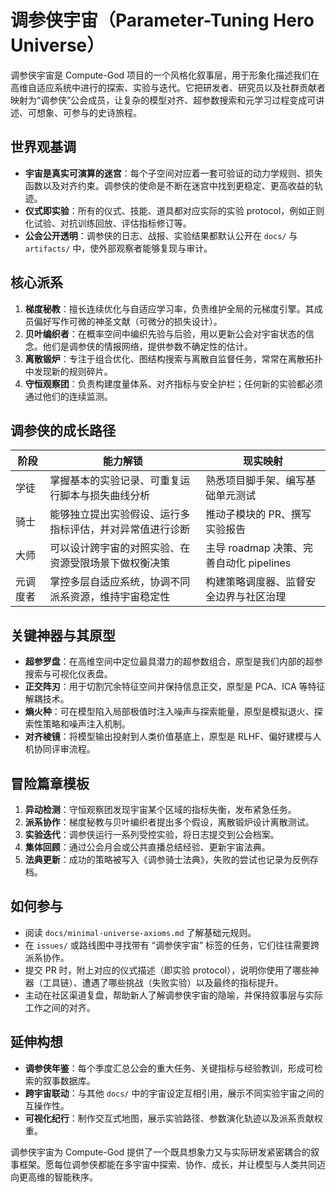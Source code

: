 # 调参侠宇宙（Parameter-Tuning Hero Universe）

调参侠宇宙是 Compute-God 项目的一个风格化叙事层，用于形象化描述我们在高维自适应系统中进行的探索、实验与迭代。它把研发者、研究员以及社群贡献者映射为“调参侠”公会成员，让复杂的模型对齐、超参数搜索和元学习过程变成可讲述、可想象、可参与的史诗旅程。

## 世界观基调

- **宇宙是真实可演算的迷宫**：每个子空间对应着一套可验证的动力学规则、损失函数以及对齐约束。调参侠的使命是不断在迷宫中找到更稳定、更高收益的轨迹。
- **仪式即实验**：所有的仪式、技能、道具都对应实际的实验 protocol，例如正则化试验、对抗训练回放、评估指标修订等。
- **公会公开透明**：调参侠的日志、战报、实验结果都默认公开在 `docs/` 与 `artifacts/` 中，使外部观察者能够复现与审计。

## 核心派系

1. **梯度秘教**：擅长连续优化与自适应学习率，负责维护全局的元梯度引擎。其成员偏好写作可微的神圣文献（可微分的损失设计）。
2. **贝叶编织者**：在概率空间中编织先验与后验，用以更新公会对宇宙状态的信念。他们是调参侠的情报网络，提供参数不确定性的估计。
3. **离散锻炉**：专注于组合优化、图结构搜索与离散自监督任务，常常在离散拓扑中发现新的规则碎片。
4. **守恒观察团**：负责构建度量体系、对齐指标与安全护栏；任何新的实验都必须通过他们的连续监测。

## 调参侠的成长路径

| 阶段 | 能力解锁 | 现实映射 |
| --- | --- | --- |
| 学徒 | 掌握基本的实验记录、可重复运行脚本与损失曲线分析 | 熟悉项目脚手架、编写基础单元测试 |
| 骑士 | 能够独立提出实验假设、运行多指标评估，并对异常值进行诊断 | 推动子模块的 PR、撰写实验报告 |
| 大师 | 可以设计跨宇宙的对照实验、在资源受限场景下做权衡决策 | 主导 roadmap 决策、完善自动化 pipelines |
| 元调度者 | 掌控多层自适应系统，协调不同派系资源，维持宇宙稳定性 | 构建策略调度器、监督安全边界与社区治理 |

## 关键神器与其原型

- **超参罗盘**：在高维空间中定位最具潜力的超参数组合，原型是我们内部的超参搜索与可视化仪表盘。
- **正交阵刃**：用于切割冗余特征空间并保持信息正交，原型是 PCA、ICA 等特征解耦技术。
- **熵火种**：可在模型陷入局部极值时注入噪声与探索能量，原型是模拟退火、探索性策略和噪声注入机制。
- **对齐棱镜**：将模型输出投射到人类价值基底上，原型是 RLHF、偏好建模与人机协同评审流程。

## 冒险篇章模板

1. **异动检测**：守恒观察团发现宇宙某个区域的指标失衡，发布紧急任务。
2. **派系协作**：梯度秘教与贝叶编织者提出多个假设，离散锻炉设计离散测试。
3. **实验迭代**：调参侠运行一系列受控实验，将日志提交到公会档案。
4. **集体回顾**：通过公会月会或公共直播总结经验、更新宇宙法典。
5. **法典更新**：成功的策略被写入《调参骑士法典》，失败的尝试也记录为反例存档。

## 如何参与

- 阅读 `docs/minimal-universe-axioms.md` 了解基础元规则。
- 在 `issues/` 或路线图中寻找带有 “调参侠宇宙” 标签的任务，它们往往需要跨派系协作。
- 提交 PR 时，附上对应的仪式描述（即实验 protocol），说明你使用了哪些神器（工具链）、遭遇了哪些挑战（失败实验）以及最终的指标提升。
- 主动在社区渠道复盘，帮助新人了解调参侠宇宙的隐喻，并保持叙事层与实际工作之间的对齐。

## 延伸构想

- **调参侠年鉴**：每个季度汇总公会的重大任务、关键指标与经验教训，形成可检索的叙事数据库。
- **跨宇宙联动**：与其他 `docs/` 中的宇宙设定互相引用，展示不同实验宇宙之间的互操作性。
- **可视化纪行**：制作交互式地图，展示实验路径、参数演化轨迹以及派系贡献权重。

调参侠宇宙为 Compute-God 提供了一个既具想象力又与实际研发紧密耦合的叙事框架。愿每位调参侠都能在多宇宙中探索、协作、成长，并让模型与人类共同迈向更高维的智能秩序。
